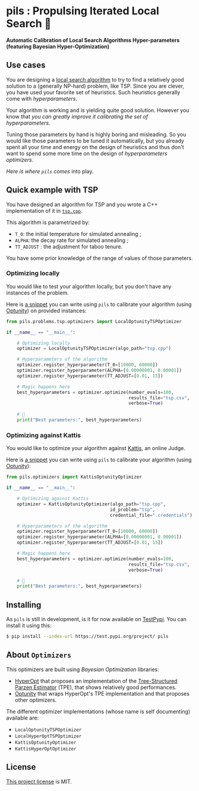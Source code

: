 # pils : Propulsing Iterated Local Search 💊

**Automatic Calibration of Local Search Algorithms Hyper-parameters (featuring Bayesian Hyper-Optimization)**

## Use cases

You are designing a [local search algorithm](https://en.wikipedia.org/wiki/Local_search_%28optimization%29) to try to find a relatively good solution to a (generally NP-hard) 
problem, like TSP.
Since you are clever, you have used your favorite set of heuristics.
Such heuristics generally come with *hyperparameters*.

Your algorithm is working and is yielding quite good solution.
However you know that *you can greatly improve it calibrating the set of hyperparameters*.

Tuning those parameters by hand is highly boring and misleading.
So you would like those parameters to be tuned it automatically, but you already spent all your time and energy on the design of heuristics and thus don't want to spend some more time on the design of *hyperparameters optimizers*.

*Here is where `pils` comes* into play.

## Quick example with TSP

You have designed an algorithm for TSP and you wrote a C++ implementation of it in [`tsp.cpp`](./examples/tsp.cpp).

This algorithm is parametrized by:
 - `T_0`: the initial temperature for simulated annealing ;
 - `ALPHA`: the decay rate for simulated annealing ;
 - `TT_ADJUST` : the adjustment for taboo tenure.
 
You have some prior knowledge of the range of values of those parameters.

### Optimizing locally

You would like to test your algorithm locally, but you don't have any instances of the problem. 

Here is [a snippet](examples/example_local.py) you can write using `pils` to calibrate your algorithm
(using [Optunity](http://optunity.readthedocs.io/)) on provided instances:

```python
from pils.problems.tsp.optimizers import LocalOptunityTSPOptimizer

if __name__ == "__main__":

    # Optimizing locally
    optimizer = LocalOptunityTSPOptimizer(algo_path="tsp.cpp")

    # Hyperparameters of the algorithm
    optimizer.register_hyperparameter(T_0=[10000, 60000])
    optimizer.register_hyperparameter(ALPHA=[0.00000001, 0.00001])
    optimizer.register_hyperparameter(TT_ADJUST=[0.01, 15])

    # Magic happens here
    best_hyperparameters = optimizer.optimize(number_evals=100,
                                              results_file="tsp.csv",
                                              verbose=True)
                                              
    # 🚀
    print("Best parameters:", best_hyperparameters)
```

### Optimizing against Kattis
You would like to optimize your algorithm against [Kattis](https://open.kattis.com/), an online Judge.

Here is [a snippet](examples/example.py) you can write using `pils` to calibrate your algorithm (using [Optunity](http://optunity.readthedocs.io/)):
```python
from pils.optimizers import KattisOptunityOptimizer

if __name__ == "__main__":

    # Optimizing against Kattis
    optimizer = KattisOptunityOptimizer(algo_path="tsp.cpp",
                                       id_problem="tsp",
                                       credential_file=".credentials")

    # Hyperparameters of the algorithm
    optimizer.register_hyperparameter(T_0=[10000, 60000])
    optimizer.register_hyperparameter(ALPHA=[0.00000001, 0.00001])
    optimizer.register_hyperparameter(TT_ADJUST=[0.01, 15])

    # Magic happens here
    best_hyperparameters = optimizer.optimize(number_evals=100,
                                              results_file="tsp.csv",
                                              verbose=True)

    # 🚀
    print("Best parameters:", best_hyperparameters)
```

## Installing

As `pils` is still in development, is it for now available on [TestPypi](https://test.pypi.org/).
You can install it using this:

```bash
$ pip install --index-url https://test.pypi.org/project/ pils
```

## About `Optimizers`

This optimizers are built using *Bayesian Optimization* libraries:
 - [HyperOpt](https://github.com/hyperopt/hyperopt/) that proposes an implementation of the [Tree-Structured Parzen 
 Estimator](https://papers.nips.cc/paper/4443-algorithms-for-hyper-parameter-optimization.pdf) (TPE), that shows 
 relatively good performances.
 - [Optunity](http://optunity.readthedocs.io/) that wraps HyperOpt's TPE implementation and that proposes other
 optimizers.

 
The different optimizer implementations (whose name is self documenting) available are:
 - `LocalOptunityTSPOptimizer`
 - `LocalHyperOptTSPOptimizer`
 - `KattisOptunityOptimizer`
 - `KattisHyperOptOptimizer`


## License

[This project license](./LICENSE) is MIT.
